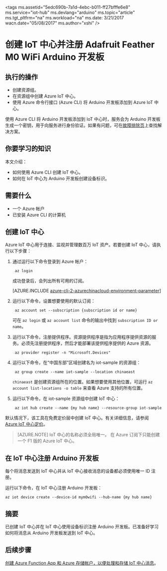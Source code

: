 <properties
    pageTitle="创建 Azure IoT 中心并注册 Adafruit Feather M0 WiFi | Azure"
    description="使用 Azure CLI 创建资源组、创建 Azure IoT 中心，以及在 Azure IoT 中心注册 Adafruit Feather M0 WiFi。"
    services="iot-hub"
    documentationcenter=""
    author="shizn"
    manager="timtl"
    tags=""
    keywords="将 arduino 连接到云, azure iot 中心, 物联网云, azure iot 中心创建设备, arduino 云" />
<tags
    ms.assetid="5edc690b-7a1d-4ebc-b011-ff27bfffe6e8"
    ms.service="iot-hub"
    ms.devlang="arduino"
    ms.topic="article"
    ms.tgt_pltfrm="na"
    ms.workload="na"
    ms.date: 3/21/2017
    wacn.date="05/08/2017"
    ms.author="xshi" />  


# 创建 IoT 中心并注册 Adafruit Feather M0 WiFi Arduino 开发板

## 执行的操作
* 创建资源组。
* 在资源组中创建 Azure IoT 中心。
* 使用 Azure 命令行接口 (Azure CLI) 将 Arduino 开发板添加到 Azure IoT 中心。

使用 Azure CLI 将 Arduino 开发板添加到 IoT 中心时，服务会为 Arduino 开发板生成一个密钥，用于向服务进行身份验证。如果有问题，可在[故障排除页][troubleshoot]上查找解决方案。

## 你要学习的知识
本文介绍：

 - 如何使用 Azure CLI 创建 IoT 中心。
 - 如何在 IoT 中心为 Arduino 开发板创建设备标识。

## 需要什么
* 一个 Azure 帐户
* 已安装 Azure CLI 的计算机

## 创建 IoT 中心
Azure IoT 中心用于连接、监视并管理数百万 IoT 资产。若要创建 IoT 中心，请执行以下步骤：

1. 通过运行以下命令登录到 Azure 帐户：

   
		az login
   

    成功登录后，会列出所有可用的订阅。
    

    [AZURE.INCLUDE [azure-cli-2-azurechinacloud-environment-parameter](../../includes/azure-cli-2-azurechinacloud-environment-parameter.md)]

2. 运行以下命令，设置想要使用的默认订阅：

   
		az account set --subscription {subscription id or name}
   

    可在 `az login` 或 `az account list` 命令的输出中找到 `subscription ID or name`。

3. 运行以下命令，注册提供程序。资源提供程序是指为应用程序提供资源的服务。必须先注册提供程序，然后才能部署该提供程序提供的 Azure 资源。

   
		az provider register -n "Microsoft.Devices"
   
4. 运行以下命令，在“中国东部”区域创建名为 iot-sample 的资源组：

   
		az group create --name iot-sample --location chinaeast
   

    `chinaeast` 是创建资源组所在的位置。如果想要使用其他位置，可运行 `az account list-locations -o table` 来查看 Azure 支持的所有位置。

5. 运行以下命令，在 iot-sample 资源组中创建 IoT 中心：

   
		az iot hub create --name {my hub name} --resource-group iot-sample
   

默认情况下，该工具在免费定价层中创建 IoT 中心。有关详细信息，请参阅 [Azure IoT 中心定价](/pricing/details/iot-hub/)。

> [AZURE.NOTE]
> IoT 中心的名称必须全局唯一。
> 在 Azure 订阅下只能创建一个 F1 版的 Azure IoT 中心。

## 在 IoT 中心注册 Arduino 开发板
每个将消息发送到 IoT 中心并从 IoT 中心接收消息的设备都必须使用唯一 ID 注册。

运行以下命令，在 IoT 中心注册 Arduino 开发板：


	az iot device create --device-id mym0wifi --hub-name {my hub name}


## 摘要
已创建 IoT 中心并在 IoT 中心使用设备标识注册 Arduino 开发板。已准备好学习如何将消息从 Arduino 开发板发送到 IoT 中心。

## 后续步骤
[创建 Azure Function App 和 Azure 存储帐户，以便处理和存储 IoT 中心消息][process-and-store-iot-hub-messages]。


<!-- Images and links -->


[troubleshoot]: /documentation/articles/iot-hub-adafruit-feather-m0-wifi-kit-arduino-troubleshooting/
[process-and-store-iot-hub-messages]: /documentation/articles/iot-hub-adafruit-feather-m0-wifi-kit-arduino-lesson3-deploy-resource-manager-template/

<!---HONumber=Mooncake_0206_2017-->
<!--Update_Description:update wording and code-->